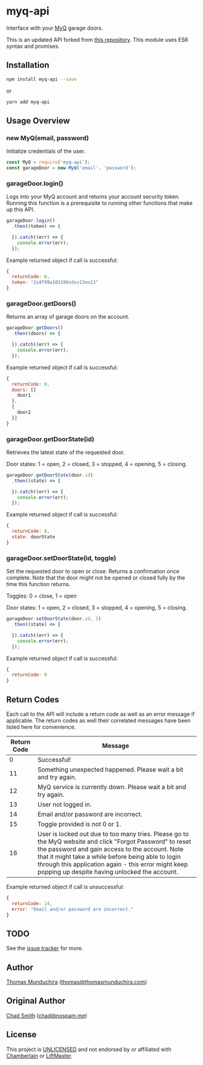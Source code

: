 # myq-api

Interface with your [MyQ](https://www.liftmaster.com/for-homes/myq-connected-home?gclid=CjwKCAjw2NvLBRAjEiwAF98GMePqZknk7-vCeYlvOITPCbuuhbUBgB8XqIF61GsimwJAmjQHIZvgLRoCgSMQAvD_BwE&gclsrc=aw.ds) garage doors.

This is an updated API forked from [this repository](https://github.com/chadsmith/node-liftmaster). This module uses ES6 syntax and promises.

## Installation

```bash
npm install myq-api --save
```

or 

```bash
yarn add myq-api
```

## Usage Overview

### new MyQ(email, password)

Initialize credentials of the user.

```js
const MyQ = require('myq-api');
const garageDoor = new MyQ('email', 'password');
```

### garageDoor.login()

Logs into your MyQ account and returns your account security token. Running this function is a prerequisite to running other functions that make up this API.

```js
garageDoor.login()
  .then((token) => {

  }).catch((err) => {
    console.error(err);
  });
```

Example returned object if call is successful:
```js
{
  returnCode: 0,
  token: "2sdf99a103190zdsv13nn13"
}
```

### garageDoor.getDoors()

Returns an array of garage doors on the account.

```js
garageDoor.getDoors()
  .then((doors) => {

  }).catch((err) => {
    console.error(err);
  });
```

Example returned object if call is successful:
```js
{
  returnCode: 0,
  doors: [{
    door1
  },
  {
    door2
  }]
}
```

### garageDoor.getDoorState(id)

Retrieves the latest state of the requested door.

Door states: 1 = open, 2 = closed, 3 = stopped, 4 = opening, 5 = closing.

```js
garageDoor.getDoorState(door.id)
  .then((state) => {

  }).catch((err) => {
    console.error(err);
  });
```

Example returned object if call is successful:
```js
{
  returnCode: 0,
  state: doorState
}
```

### garageDoor.setDoorState(id, toggle)

Set the requested door to open or close. Returns a confirmation once complete. Note that the door might not be opened or closed fully by the time this function returns.

Toggles: 0 = close, 1 = open

Door states: 1 = open, 2 = closed, 3 = stopped, 4 = opening, 5 = closing.

```js
garageDoor.setDoorState(door.id, 1)
  .then((state) => {

  }).catch((err) => {
    console.error(err);
  });
```

Example returned object if call is successful:
```js
{
  returnCode: 0
}
```

## Return Codes

Each call to the API will include a return code as well as an error message if applicable. The return codes as well their correlated messages have been listed here for convenience.

| Return Code | Message                                                         |
|-------------|-----------------------------------------------------------------|
| 0           | Successful!                                                     |
| 11          | Something unexpected happened. Please wait a bit and try again. |
| 12          | MyQ service is currently down. Please wait a bit and try again. |
| 13          | User not logged in.                                             |
| 14          | Email and/or password are incorrect.                            |
| 15          | Toggle provided is not 0 or 1.                                  |
| 16          | User is locked out due to too many tries. Please go to the MyQ website and click "Forgot Password" to reset the password and gain access to the account. Note that it might take a while before being able to login through this application again - this error might keep popping up despite having unlocked the account. |

Example returned object if call is unsuccessful:
```js
{
  returnCode: 14,
  error: "Email and/or password are incorrect."
}
```

## TODO

See the [issue tracker](http://github.com/thomasmunduchira/node-liftmaster/issues) for more.

## Author

[Thomas Munduchira]() ([thomas@thomasmunduchira.com](mailto:thomas@thomasmunduchira.com))

## Original Author

[Chad Smith](http://twitter.com/chadsmith) ([chad@nospam.me](mailto:chad@nospam.me))

## License

This project is [UNLICENSED](http://unlicense.org/) and not endorsed by or affiliated with [Chamberlain](https://www.chamberlain.com/) or [LiftMaster](https://www.liftmaster.com/).
